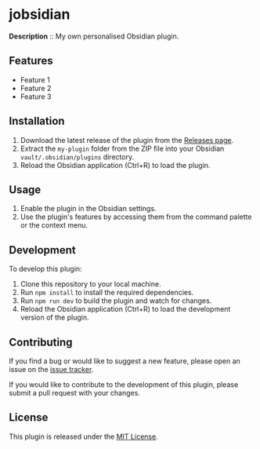 # jobsidian

**Description** :: My own personalised Obsidian plugin.

## Features

- Feature 1
- Feature 2
- Feature 3

## Installation

1. Download the latest release of the plugin from the [Releases page](https://github.com/your-username/my-plugin/releases).
2. Extract the `my-plugin` folder from the ZIP file into your Obsidian `vault/.obsidian/plugins` directory.
3. Reload the Obsidian application (Ctrl+R) to load the plugin.

## Usage

1. Enable the plugin in the Obsidian settings.
2. Use the plugin's features by accessing them from the command palette or the context menu.

## Development

To develop this plugin:

1. Clone this repository to your local machine.
2. Run `npm install` to install the required dependencies.
3. Run `npm run dev` to build the plugin and watch for changes.
4. Reload the Obsidian application (Ctrl+R) to load the development version of the plugin.

## Contributing

If you find a bug or would like to suggest a new feature, please open an issue on the [issue tracker](https://github.com/your-username/my-plugin/issues).

If you would like to contribute to the development of this plugin, please submit a pull request with your changes.

## License

This plugin is released under the [MIT License](LICENSE).
